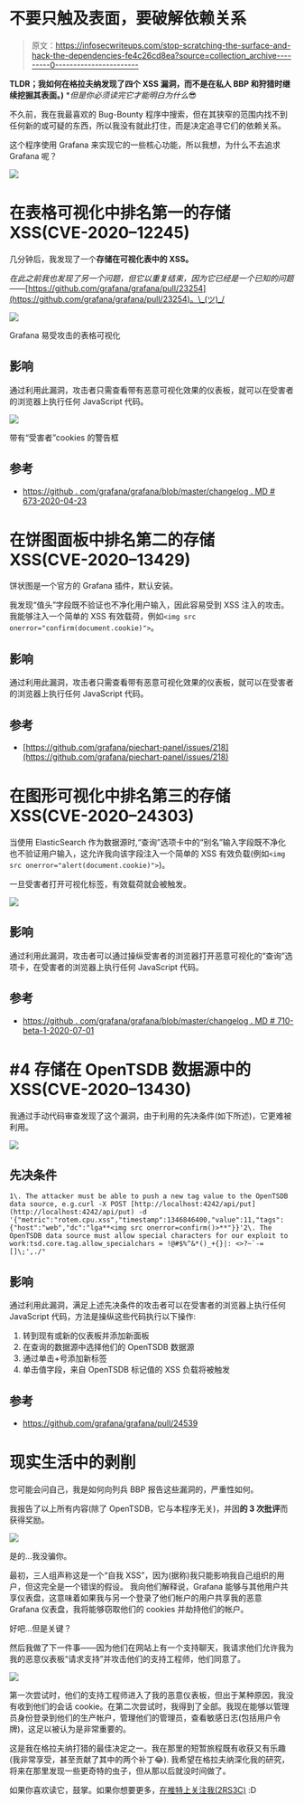 # 不要只触及表面，要破解依赖关系

> 原文：<https://infosecwriteups.com/stop-scratching-the-surface-and-hack-the-dependencies-fe4c26cd8ea?source=collection_archive---------0----------------------->

**TLDR；**我如何在格拉夫纳发现了四个 XSS 漏洞，而不是在私人 BBP 和**狩猎时继续挖掘其表面。)** **但是你必须读完它才能明白为什么*😎

不久前，我在我最喜欢的 Bug-Bounty 程序中搜索，但在其狭窄的范围内找不到任何新的或可疑的东西，所以我没有就此打住，而是决定追寻它们的依赖关系。

这个程序使用 Grafana 来实现它的一些核心功能，所以我想，为什么不去追求 Grafana 呢？

![](img/4a1d0804108b1a41f1131e26e1f7608b.png)

# 在表格可视化中排名第一的存储 XSS(CVE-2020–12245)

几分钟后，我发现了一个**存储在可视化表中的 XSS。**

*在此之前我也发现了另一个问题，但它以重复结束，因为它已经是一个已知的问题——*[https://github.com/grafana/grafana/pull/23254](https://github.com/grafana/grafana/pull/23254)。\_(ツ)_/

![](img/404aac1735e9eff0f6ea660b00c8780f.png)

Grafana 易受攻击的表格可视化

## 影响

通过利用此漏洞，攻击者只需查看带有恶意可视化效果的仪表板，就可以在受害者的浏览器上执行任何 JavaScript 代码。

![](img/2f070b85cf7a74f5e9ebdc9ae020e036.png)

带有“受害者”cookies 的警告框

## 参考

*   [https://github . com/grafana/grafana/blob/master/changelog . MD # 673-2020-04-23](https://github.com/grafana/grafana/blob/master/CHANGELOG.md#673-2020-04-23)

# 在饼图面板中排名第二的存储 XSS(CVE-2020–13429)

饼状图是一个官方的 Grafana 插件，默认安装。

我发现“值头”字段既不验证也不净化用户输入，因此容易受到 XSS 注入的攻击。
我能够注入一个简单的 XSS 有效载荷，例如`<img src onerror="confirm(document.cookie)">`。

## 影响

通过利用此漏洞，攻击者只需查看带有恶意可视化效果的仪表板，就可以在受害者的浏览器上执行任何 JavaScript 代码。

## 参考

*   [https://github.com/grafana/piechart-panel/issues/218](https://github.com/grafana/piechart-panel/issues/218)

# 在图形可视化中排名第三的存储 XSS(CVE-2020–24303)

当使用 ElasticSearch 作为数据源时,“查询”选项卡中的“别名”输入字段既不净化也不验证用户输入，这允许我向该字段注入一个简单的 XSS 有效负载(例如`<img src onerror="alert(document.cookie)">`)。

一旦受害者打开可视化标签，有效载荷就会被触发。

![](img/8ab16e5439a74d8c67c0e79f0f728f64.png)

## 影响

通过利用此漏洞，攻击者可以通过操纵受害者的浏览器打开恶意可视化的“查询”选项卡，在受害者的浏览器上执行任何 JavaScript 代码。

## 参考

*   [https://github . com/grafana/grafana/blob/master/changelog . MD # 710-beta-1-2020-07-01](https://github.com/grafana/grafana/blob/master/CHANGELOG.md#710-beta-1-2020-07-01)

# #4 存储在 OpenTSDB 数据源中的 XSS(CVE-2020–13430)

我通过手动代码审查发现了这个漏洞，由于利用的先决条件(如下所述)，它更难被利用。

![](img/dc3155ad9b18ace05e43d208820e7d85.png)

## 先决条件

```
1\. The attacker must be able to push a new tag value to the OpenTSDB data source, e.g.curl -X POST [http://localhost:4242/api/put](http://localhost:4242/api/put) -d '{"metric":"rotem.cpu.xss","timestamp":1346846400,"value":11,"tags":{"host":"web","dc":"lga**<img src onerror=confirm()>**"}}'2\. The OpenTSDB data source must allow special characters for our exploit to work:tsd.core.tag.allow_specialchars = !@#$%^&*()_+{}|: <>?~`-=[]\;',./°
```

## 影响

通过利用此漏洞，满足上述先决条件的攻击者可以在受害者的浏览器上执行任何 JavaScript 代码，方法是操纵这些代码执行以下操作:

1.  转到现有或新的仪表板并添加新面板
2.  在查询的数据源中选择他们的 OpenTSDB 数据源
3.  通过单击+号添加新标签
4.  单击值字段，来自 OpenTSDB 标记值的 XSS 负载将被触发

## 参考

*   https://github.com/grafana/grafana/pull/24539

# 现实生活中的剥削

您可能会问自己，我是如何向列兵 BBP 报告这些漏洞的，严重性如何。

我报告了以上所有内容(除了 OpenTSDB，它与本程序无关)，并因**的 3 次批评**而获得奖励。

![](img/3d90c5161ec0a6a8554fc0a70b65a086.png)

是的…我没骗你。

最初，三人组声称这是一个“自我 XSS”，因为(据称)我只能影响我自己组织的用户，但这完全是一个错误的假设。
我向他们解释说，Grafana 能够与其他用户共享仪表盘，这意味着如果我与另一个登录了他们帐户的用户共享我的恶意 Grafana 仪表盘，我将能够窃取他们的 cookies 并劫持他们的帐户。

好吧…但是关键？

然后我做了下一件事——因为他们在网站上有一个支持聊天，我请求他们允许我为我的恶意仪表板“请求支持”并攻击他们的支持工程师，他们同意了。

![](img/03886161384a829658873bd69edc79ed.png)

第一次尝试时，他们的支持工程师进入了我的恶意仪表板，但出于某种原因，我没有收到他们的会话 cookie。在第二次尝试时，我得到了全部。我现在能够以管理员身份登录到他们的生产帐户，管理他们的管理员，查看敏感日志(包括用户令牌)，这足以被认为是非常重要的。

这是我在格拉夫纳打猎的最佳决定之一。我在那里的短暂旅程既有收获又有乐趣(我非常享受，甚至贡献了其中的两个补丁😂).
我希望在格拉夫纳深化我的研究，将来在那里发现一些更奇特的虫子，但从那以后就没时间做了。

如果你喜欢读它，鼓掌。如果你想要更多，[在推特上关注我(2RS3C)](https://twitter.com/2RS3C) :D